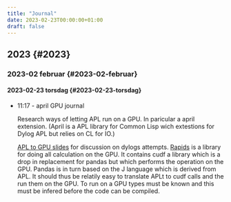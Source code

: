 ```yaml
---
title: "Journal"
date: 2023-02-23T00:00:00+01:00
draft: false
---
```


## 2023 {#2023}


### 2023-02 februar {#2023-02-februar}


#### 2023-02-23 torsdag {#2023-02-23-torsdag}

<!--list-separator-->

-  11:17  - april GPU <span class="tag"><span class="journal">journal</span></span>

    Research ways of letting APL run on a GPU. In paricular a april
    extension.
    (April is a APL library for Common Lisp wich extestions for Dylog APL
    but relies on CL for IO.)

    [APL to GPU slides](https://elsman.com/pdf/Dyalog17.pdf) for discussion on dylogs attempts.
    [Rapids](https://developer.nvidia.com/rapids) is a library for doing all calculation on the GPU.
    It contains cudf a library which is a drop in replacement for pandas
    but which performs the operation on the GPU. Pandas is in turn based
    on the J language which is derived from APL. It should thus be
    relatily easy to translate APLt to cudf calls and the run them on the
    GPU. To run on a GPU types must be known and this must be infered
    before the code can be compiled.
